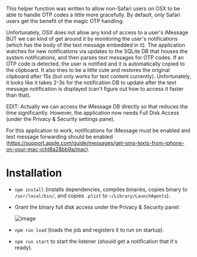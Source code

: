 This helper function was written to allow non-Safari users on OSX to be able to
handle OTP codes a little more gracefully. By default, only Safari users get the
benefit of the magic OTP handling.

Unfortunately, OSX does not allow any kind of access to a user's iMessage BUT we
can kind of get around it by monitoring the user's notifications (which has the
body of the text message embedded in it). The application watches for new
notifications via updates to the SQLite DB that houses the system notifications,
and then parses text messages for OTP codes. If an OTP code is detected, the
user is notified and it is automatically copied to the clipboard. It also tries
to be a little cute and restores the original clipboard after 15s (but only
works for text content currently). Unfortunately, it looks like it takes 2-3s
for the notification DB to update after the text message notification is
displayed (can't figure out how to access it faster than that).

EDIT: Actually we can access the iMessage DB directly so that reduces the time
significantly. However, the application now needs Full Disk Access (under the
Privacy & Security settings pane).

For this application to work, notifications for iMessage must be enabled and
text message forwarding should be enabled (https://support.apple.com/guide/messages/get-sms-texts-from-iphone-on-your-mac-icht8a28bb9a/mac).

# Installation

- `npm install` (installs dependencies, compiles binaries, copies binary to `/usr/local/bin/`, and
  copies `.plist` to `~/Library/LaunchAgents`).
- Grant the binary full disk access under the Privacy & Security panel:

  ![image](https://user-images.githubusercontent.com/2671978/232332686-fa4af1c8-4ad0-41a6-91f1-9c55159dcc14.png)

- `npm run load` (loads the job and registers it to run on startup).
- `npm run start` to start the listener (should get a notification that it's ready).

